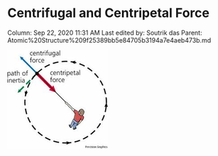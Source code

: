 # Centrifugal and Centripetal Force

Column: Sep 22, 2020 11:31 AM
Last edited by: Soutrik das
Parent: Atomic%20Structure%209f25389bb5e84705b3194a7e4aeb473b.md

![Centrifugal%20and%20Centripetal%20Force%2021d343001d034d23be45afa5ef4c47f7/new.jpg](Centrifugal%20and%20Centripetal%20Force%2021d343001d034d23be45afa5ef4c47f7/new.jpg)